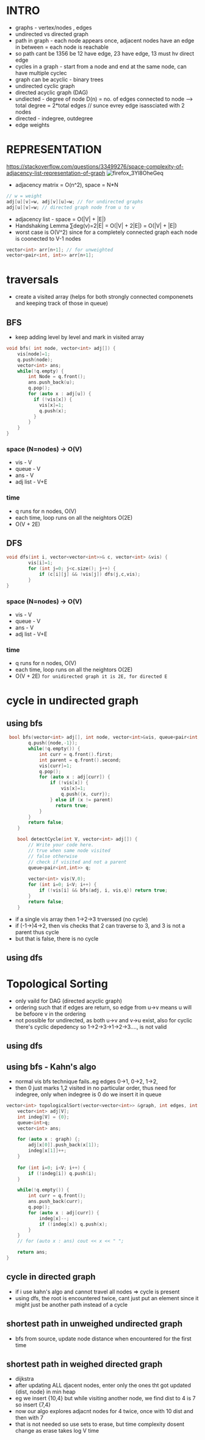 # INTRO

- graphs - vertex/nodes , edges
- undirected vs directed graph
- path in graph - each node appears once, adjacent nodes have an edge in between = each node is reachable
- so path cant be 1356 be 12 have edge, 23 have edge, 13 must hv direct edge
- cycles in a graph - start from a node and end at the same node, can have multiple cyclec
- graph can be acyclic - binary trees
- undirected cyclic graph
- directed acyclic graph (DAG)
- undiected - degree of node D(n) = no. of edges connected to node --> total degree = 2*total edges // sunce evrey edge isassciated with 2 nodes
- directed - indegree, outdegree
- edge weights

# REPRESENTATION
https://stackoverflow.com/questions/33499276/space-complexity-of-adjacency-list-representation-of-graph
![firefox_3Yl8OheGeq](https://github.com/pypimo/DSA/assets/60395555/8bf53b56-bc8e-4487-ae9e-5486f0b97ab0)

- adjacency matrix = O(n^2), space = N*N
```cpp
// w = weight
adj[u][v]=w, adj[v][u]=w; // for undirected graphs
adj[u][v]=w; // directed graph node from u to v
```
- adjacency list - space = O(|V| + |E|)
- Handshaking Lemma ∑deg(v)=2|E| = O(|V| + 2|E|) = O(|V| + |E|)
- worst case is O(V^2) since for a completely connected graph each node is coonected to V-1 nodes
```cpp
vector<int> arr[n+1]; // for unweighted
vector<pair<int, int>> arr[n+1];
```
# traversals
- create a visited array (helps for both strongly connected componenets and keeping track of those in queue)
## BFS 
- keep adding level by level and mark in visited array
```cpp
void bfs( int node, vector<int> adj[]) {
    vis[node]=1;
    q.push(node);
    vector<int> ans;
    while(!q.empty) {
        int Node = q.front();
        ans.push_back(u);
        q.pop();
        for (auto x : adj[u]) {
          if (!vis[x]) {
            vis[x]=1;
            q.push(x);
          }
        }
    }
}
```
### space (N=nodes) -> O(V)
- vis - V
- queue - V
- ans - V
- adj list - V+E
### time 
- q runs for n nodes, O(V)
- each time, loop runs on all the neightors O(2E)
- O(V + 2E)
## DFS
```cpp
void dfs(int i, vector<vector<int>>& c, vector<int> &vis) {
        vis[i]=1;
        for (int j=0; j<c.size(); j++) {
            if (c[i][j] && !vis[j]) dfs(j,c,vis);
        }
}
```
### space (N=nodes) -> O(V)
- vis - V
- queue - V
- ans - V
- adj list - V+E
### time 
- q runs for n nodes, O(V)
- each time, loop runs on all the neightors O(2E)
- O(V + 2E)
`for unidirected graph it is 2E, for directed E`

# cycle in undirected graph
## using bfs
```cpp
 bool bfs(vector<int> adj[], int node, vector<int>&vis, queue<pair<int,int>>& q) {
        q.push({node,-1});
        while(!q.empty()) {
            int curr = q.front().first;
            int parent = q.front().second;
            vis[curr]=1;
            q.pop();
            for (auto x : adj[curr]) {
                if (!vis[x]) {
                    vis[x]=1;
                    q.push({x, curr});
                } else if (x != parent)
                  return true;
            }
        }
        return false;
    }

    bool detectCycle(int V, vector<int> adj[]) {
        // Write your code here.
        // true when same node visited
        // false otherwise
        // check if visited and not a parent
        queue<pair<int,int>> q;
        
        vector<int> vis(V,0);
        for (int i=0; i<V; i++) {
            if (!vis[i] && bfs(adj, i, vis,q)) return true;
        }
        return false;
    }
```
- if a single vis array then 1->2->3 trverssed (no cycle)
- if (-1->)4->2, then vis checks that 2 can traverse to 3, and 3 is not a parent thus cycle
- but that is false, there is no cycle

## using dfs
# Topological Sorting
- only vaild for DAG (directed acyclic graph)
- ordering such that if edges are return, so edge from u->v means u will be befoore v in the ordering
- not possible for undirected, as both u->v and v->u exist, also for cyclic there's cyclic depedency so 1->2->3->1->2->3...., is not valid

## using dfs
## using bfs - Kahn's algo
- normal vis bfs technique fails..eg edges 0->1, 0->2, 1->2,
- then 0 just marks 1,2 visited in no particular order, thus need for indegree, only when indegree is 0 do we insert it in queue
```cpp
vector<int> topologicalSort(vector<vector<int>> &graph, int edges, int V) {
    vector<int> adj[V];
    int indeg[V] = {0};
    queue<int>q;
    vector<int> ans;

    for (auto x : graph) {;
        adj[x[0]].push_back(x[1]);
        indeg[x[1]]++;
    }
    
    for (int i=0; i<V; i++) {
        if (!indeg[i]) q.push(i);
    }

    while(!q.empty()) {
        int curr = q.front();
        ans.push_back(curr);
        q.pop();
        for (auto x : adj[curr]) {
            indeg[x]--;
            if (!indeg[x]) q.push(x);
        }  
    }
    // for (auto x : ans) cout << x << " ";

    return ans;
}
``` 
## cycle in directed graph
- if i use kahn's algo and cannot travel all nodes => cycle is present
- using dfs, the root is encountered twice, cant just put an element since it might just be another path instead of a cycle

## shortest path in unweighed undirected graph
- bfs from source, update node distance when encountered for the first time
## shortest path in weighed directed graph
- dijkstra
- after updating ALL djacent nodes, enter only the ones tht got updated {dist, node} in min heap
- eg we insert {10,4} but while visiting another node, we find dist to 4 is 7 so insert {7,4}
- now our algo explores adjacnt nodes for 4 twice, once with 10 dist and then with 7
- that is not needed so use sets to erase, but time complexity dosent change as erase takes log V time
